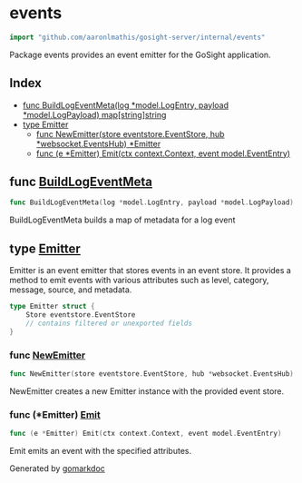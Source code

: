 <!-- Code generated by gomarkdoc. DO NOT EDIT -->

# events

```go
import "github.com/aaronlmathis/gosight-server/internal/events"
```

Package events provides an event emitter for the GoSight application.

## Index

- [func BuildLogEventMeta\(log \*model.LogEntry, payload \*model.LogPayload\) map\[string\]string](<#BuildLogEventMeta>)
- [type Emitter](<#Emitter>)
  - [func NewEmitter\(store eventstore.EventStore, hub \*websocket.EventsHub\) \*Emitter](<#NewEmitter>)
  - [func \(e \*Emitter\) Emit\(ctx context.Context, event model.EventEntry\)](<#Emitter.Emit>)


<a name="BuildLogEventMeta"></a>
## func [BuildLogEventMeta](<https://github.com/aaronlmathis/gosight-server/blob/main/internal/events/helpers.go#L29>)

```go
func BuildLogEventMeta(log *model.LogEntry, payload *model.LogPayload) map[string]string
```

BuildLogEventMeta builds a map of metadata for a log event

<a name="Emitter"></a>
## type [Emitter](<https://github.com/aaronlmathis/gosight-server/blob/main/internal/events/emitter.go#L37-L40>)

Emitter is an event emitter that stores events in an event store. It provides a method to emit events with various attributes such as level, category, message, source, and metadata.

```go
type Emitter struct {
    Store eventstore.EventStore
    // contains filtered or unexported fields
}
```

<a name="NewEmitter"></a>
### func [NewEmitter](<https://github.com/aaronlmathis/gosight-server/blob/main/internal/events/emitter.go#L43>)

```go
func NewEmitter(store eventstore.EventStore, hub *websocket.EventsHub) *Emitter
```

NewEmitter creates a new Emitter instance with the provided event store.

<a name="Emitter.Emit"></a>
### func \(\*Emitter\) [Emit](<https://github.com/aaronlmathis/gosight-server/blob/main/internal/events/emitter.go#L51>)

```go
func (e *Emitter) Emit(ctx context.Context, event model.EventEntry)
```

Emit emits an event with the specified attributes.

Generated by [gomarkdoc](<https://github.com/princjef/gomarkdoc>)
